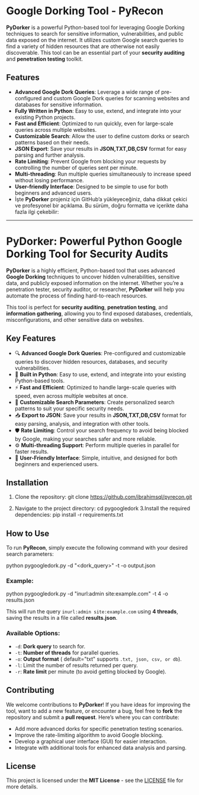 # **Google Dorking Tool - PyRecon**

**PyDorker** is a powerful Python-based tool for leveraging Google Dorking techniques to search for sensitive information, vulnerabilities, and public data exposed on the internet. It utilizes custom Google search queries to find a variety of hidden resources that are otherwise not easily discoverable. This tool can be an essential part of your **security auditing** and **penetration testing** toolkit.

## **Features**
- **Advanced Google Dork Queries**: Leverage a wide range of pre-configured and custom Google Dork queries for scanning websites and databases for sensitive information.
- **Fully Written in Python**: Easy to use, extend, and integrate into your existing Python projects.
- **Fast and Efficient**: Optimized to run quickly, even for large-scale queries across multiple websites.
- **Customizable Search**: Allow the user to define custom dorks or search patterns based on their needs.
- **JSON Export**: Save your results in **JSON,TXT,DB,CSV** format for easy parsing and further analysis.
- **Rate Limiting**: Prevent Google from blocking your requests by controlling the number of queries sent per minute.
- **Multi-threading**: Run multiple queries simultaneously to increase speed without losing performance.
- **User-friendly Interface**: Designed to be simple to use for both beginners and advanced users.
- İşte **PyDorker** projeniz için GitHub’a yükleyeceğiniz, daha dikkat çekici ve profesyonel bir açıklama. Bu sürüm, doğru formatta ve içerikte daha fazla ilgi çekebilir:

---

# **PyDorker: Powerful Python Google Dorking Tool for Security Audits**

**PyDorker** is a highly efficient, Python-based tool that uses advanced **Google Dorking** techniques to uncover hidden vulnerabilities, sensitive data, and publicly exposed information on the internet. Whether you’re a penetration tester, security auditor, or researcher, **PyDorker** will help you automate the process of finding hard-to-reach resources. 

This tool is perfect for **security auditing**, **penetration testing**, and **information gathering**, allowing you to find exposed databases, credentials, misconfigurations, and other sensitive data on websites.

## **Key Features**

- 🔍 **Advanced Google Dork Queries**: Pre-configured and customizable queries to discover hidden resources, databases, and security vulnerabilities.
- 🐍 **Built in Python**: Easy to use, extend, and integrate into your existing Python-based tools.
- ⚡ **Fast and Efficient**: Optimized to handle large-scale queries with speed, even across multiple websites at once.
- 🔧 **Customizable Search Parameters**: Create personalized search patterns to suit your specific security needs.
- 📥 **Export to JSON**: Save your results in **JSON,TXT,DB,CSV** format for easy parsing, analysis, and integration with other tools.
- 🛡️ **Rate Limiting**: Control your search frequency to avoid being blocked by Google, making your searches safer and more reliable.
- ⚙️ **Multi-threading Support**: Perform multiple queries in parallel for faster results.
- 🎯 **User-Friendly Interface**: Simple, intuitive, and designed for both beginners and experienced users.

## **Installation**

1. Clone the repository:
git clone https://github.com/ibrahimsql/pyrecon.git
  

2. Navigate to the project directory:
 cd pygoogledork
3.Install the required dependencies:
pip install -r requirements.txt
  
## **How to Use**

To run **PyRecon**, simply execute the following command with your desired search parameters:

python pygoogledork.py -d "<dork_query>" -t <threads> -o output.json


### Example:

python pygoogledork.py -d "inurl:admin site:example.com" -t 4 -o results.json


This will run the query `inurl:admin site:example.com` using **4 threads**, saving the results in a file called **results.json**.

### Available Options:

- `-d`: **Dork query** to search for.
- `-t`: **Number of threads** for parallel queries.
- `-o`: **Output format** ( default="txt" supports `.txt, json, csv, or db`).
- `-l`: Limit the number of results returned per query.
- `-r`: **Rate limit** per minute (to avoid getting blocked by Google).

## **Contributing**

We welcome contributions to **PyDorker**! If you have ideas for improving the tool, want to add a new feature, or encounter a bug, feel free to **fork** the repository and submit a **pull request**. Here’s where you can contribute:

- Add more advanced dorks for specific penetration testing scenarios.
- Improve the rate-limiting algorithm to avoid Google blocking.
- Develop a graphical user interface (GUI) for easier interaction.
- Integrate with additional tools for enhanced data analysis and parsing.

## **License**

This project is licensed under the **MIT License** - see the [LICENSE](LICENSE) file for more details.

